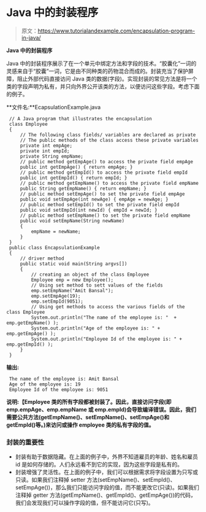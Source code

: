 # Java 中的封装程序

> 原文：<https://www.tutorialandexample.com/encapsulation-program-in-java/>

**Java 中的封装程序**

Java 中的封装程序展示了在一个单元中绑定方法和字段的技术。“胶囊化”一词的灵感来自于“胶囊”一词，它是由不同种类的药物混合而成的。封装充当了保护屏障，阻止外部代码直接访问 Java 类的数据(字段)。实现封装的常见方法是将一个类的字段声明为私有，并只向外界公开该类的方法，以便访问这些字段。考虑下面的例子。

**文件名:**EcapsulationExample.java

```
 // A Java program that illustrates the encapsulation
 class Employee
 {
     // The following class fields/ variables are declared as private
     // The public methods of the class access these private variables
     private int empAge;
     private int empId;
     private String empName;
     // public method getEmpAge() to access the private field empAge
     public int getEmpAge() { return empAge; }
     // public method getEmpId() to access the private field empId
     public int getEmpId() { return empId; }
     // public method getEmpName() to access the private field empName
     public String getEmpName() { return empName; }
     // public method setEmpAge() to set the private field empAge
     public void setEmpAge(int newAge) { empAge = newAge; }
     // public method setEmpId() to set the private field empId
     public void setEmpId(int newId) { empId = newId; }
     // public method setEmpName() to set the private field empName
     public void setEmpName(String newName)
     {
         empName = newName;
     }
 }
 public class EncapsulationExample
 {
     // driver method
     public static void main(String argvs[])
     {
         // creating an object of the class Employee
         Employee emp = new Employee();
         // Using set method to sett values of the fields
         emp.setEmpName("Amit Bansal");
         emp.setEmpAge(19);
         emp.setEmpId(9051);
         // Using get methods to access the various fields of the class Employee
         System.out.println("The name of the employee is: "  + emp.getEmpName() );
         System.out.println("Age of the employee is: " + emp.getEmpAge() );
         System.out.println("Employee Id of the employee is: " + emp.getEmpId() );
     }
 } 
```

**输出:**

```
 The name of the employee is: Amit Bansal
 Age of the employee is: 19
 Employee Id of the employee is: 9051 
```

**说明:【Employee 类的所有字段都被封装了。因此，直接访问字段(即 emp.empAge、emp.empName 或 emp.empId)会导致编译错误。因此，我们需要公共方法(getEmpName()、setEmpName()、setEmpAge()和 getEmpId()等。)来访问或操作 employee 类的私有字段的值。**

### 封装的重要性

*   封装有助于数据隐藏。在上面的例子中，外界不知道雇员的年龄、姓名和雇员 id 是如何存储的。人们永远看不到它的实现，因为这些字段是私有的。
*   封装增强了灵活性。在上面的例子中，我们可以根据需求将字段设置为只写或只读。如果我们注释掉 setter 方法(setEmpName()、setEmpId()、setEmpAge())，那么我们只能访问字段的值，而不能更改它(只读)。如果我们注释掉 getter 方法(getEmpName()、getEmpId()、getEmpAge())的代码，我们会发现我们可以操作字段的值，但不能访问它(只写)。